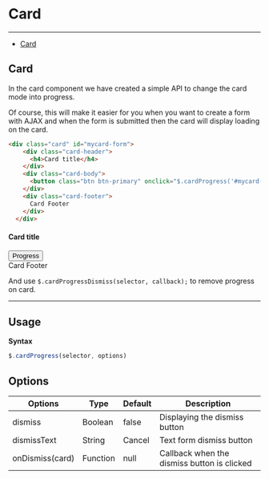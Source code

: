 # Card

---

- [Card](#card)

<a name="card"></a>

## Card
In the card component we have created a simple API to change the card mode into progress.

Of course, this will make it easier for you when you want to create a form with AJAX and when the form is submitted then the card will display loading on the card.

```html
<div class="card" id="mycard-form">
    <div class="card-header">
      <h4>Card title</h4>
    </div>
    <div class="card-body">
      <button class="btn btn-primary" onclick="$.cardProgress('#mycard-form')">Progress</button>
    </div>
    <div class="card-footer">
      Card Footer
    </div>
  </div>
```
<div class="preview">
    <div class="card" id="mycard-form">
        <div class="card-header">
        <h4>Card title</h4>
        </div>
        <div class="card-body">
        <button class="btn btn-primary" onclick="$.cardProgress('#mycard-form')">Progress</button>
        </div>
        <div class="card-footer">
        Card Footer
        </div>
    </div>
</div>

And use `$.cardProgressDismiss(selector, callback);` to remove progress on card.

---

## Usage

**Syntax**
```javascript
$.cardProgress(selector, options)
```

## Options
<table class="table table-striped">
<thead>
<tr>
<th>Options</th>
<th>Type</th>
<th>Default</th>
<th>Description</th>
</tr>
</thead>
<tbody>
<tr>
<td>dismiss</td>
<td><div class="badge badge-primary">Boolean</div></td>
<td><div class="badge badge-secondary">false</div></td>
<td>Displaying the dismiss button</td>
</tr>
<tr>
<td>dismissText</td>
<td><div class="badge badge-primary">String</div></td>
<td><div class="badge badge-secondary">Cancel</div></td>
<td>Text form dismiss button</td>
</tr>
<tr>
<td>onDismiss(card)</td>
<td><div class="badge badge-primary">Function</div></td>
<td><div class="badge badge-secondary">null</div></td>
<td>Callback when the dismiss button is clicked</td>
</tr>
</tbody>
</table>
